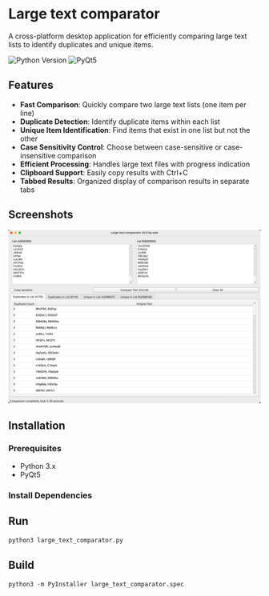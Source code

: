 # Large text comparator

A cross-platform desktop application for efficiently comparing large text lists to identify duplicates and unique items.

![Python Version](https://img.shields.io/badge/Python-3.x-blue)
![PyQt5](https://img.shields.io/badge/PyQt5-5.x-green)

## Features

- **Fast Comparison**: Quickly compare two large text lists (one item per line)
- **Duplicate Detection**: Identify duplicate items within each list
- **Unique Item Identification**: Find items that exist in one list but not the other
- **Case Sensitivity Control**: Choose between case-sensitive or case-insensitive comparison
- **Efficient Processing**: Handles large text files with progress indication
- **Clipboard Support**: Easily copy results with Ctrl+C
- **Tabbed Results**: Organized display of comparison results in separate tabs

## Screenshots

<img src="https://raw.githubusercontent.com/iamxwk/Large-text-comparator/refs/heads/main/assets/img1.png"  />

## Installation

### Prerequisites
- Python 3.x
- PyQt5

### Install Dependencies

## Run
```
python3 large_text_comparator.py
```

## Build
```
python3 -m PyInstaller large_text_comparator.spec
```

